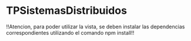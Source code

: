 # TPSistemasDistribuidos
!!Atencion, para poder utilizar la vista, se deben instalar las dependencias correspondientes utilizando el comando npm install!!